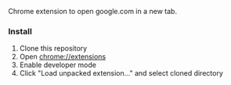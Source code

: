 Chrome extension to open google.com in a new tab.

### Install

1. Clone this repository
2. Open [chrome://extensions](chrome://extensions)
3. Enable developer mode
4. Click "Load unpacked extension..." and select cloned directory
